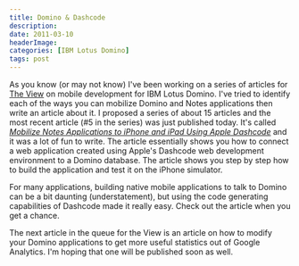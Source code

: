 ```yaml
---
title: Domino & Dashcode
description: 
date: 2011-03-10
headerImage: 
categories: [IBM Lotus Domino]
tags: post
---
```


As you know (or may not know) I've been working on a series of articles for [The View](https://www.eview.com) on mobile development for IBM Lotus Domino. I've tried to identify each of the ways you can mobilize Domino and Notes applications then write an article about it. I proposed a series of about 15 articles and the most recent article (#5 in the series) was just published today. It's called [_Mobilize Notes Applications to iPhone and iPad Using Apple Dashcode_](https://bitly.com/h75VX0) and it was a lot of fun to write. The article essentially shows you how to connect a web application created using Apple's Dashcode web development environment to a Domino database. The article shows you step by step how to build the application and test it on the iPhone simulator.

For many applications, building native mobile applications to talk to Domino can be a bit daunting (understatement), but using the code generating capabilities of Dashcode made it really easy. Check out the article when you get a chance.

The next article in the queue for the View is an article on how to modify your Domino applications to get more useful statistics out of Google Analytics. I'm hoping that one will be published soon as well.